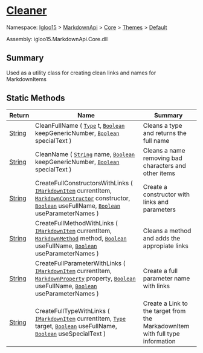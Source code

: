 # [Cleaner](./Cleaner.md)

Namespace: [Igloo15]() > [MarkdownApi]() > [Core](./../../README.md) > [Themes](./../README.md) > [Default](./README.md)

Assembly: igloo15.MarkdownApi.Core.dll

## Summary
Used as a utility class for creating clean links and names for MarkdownItems

## Static Methods

| Return | Name | Summary | 
| --- | --- | --- | 
| [String](https://docs.microsoft.com/en-us/dotnet/api/System.String) | CleanFullName ( [`Type`](https://docs.microsoft.com/en-us/dotnet/api/System.Type) t, [`Boolean`](https://docs.microsoft.com/en-us/dotnet/api/System.Boolean) keepGenericNumber, [`Boolean`](https://docs.microsoft.com/en-us/dotnet/api/System.Boolean) specialText ) | Cleans a type and returns the full name | 
| [String](https://docs.microsoft.com/en-us/dotnet/api/System.String) | CleanName ( [`String`](https://docs.microsoft.com/en-us/dotnet/api/System.String) name, [`Boolean`](https://docs.microsoft.com/en-us/dotnet/api/System.Boolean) keepGenericNumber, [`Boolean`](https://docs.microsoft.com/en-us/dotnet/api/System.Boolean) specialText ) | Cleans a name removing bad characters and other items | 
| [String](https://docs.microsoft.com/en-us/dotnet/api/System.String) | CreateFullConstructorsWithLinks ( [`IMarkdownItem`](./../../Interfaces/IMarkdownItem.md) currentItem, [`MarkdownConstructor`](./../../MarkdownItems/TypeParts/MarkdownConstructor.md) constructor, [`Boolean`](https://docs.microsoft.com/en-us/dotnet/api/System.Boolean) useFullName, [`Boolean`](https://docs.microsoft.com/en-us/dotnet/api/System.Boolean) useParameterNames ) | Create a constructor with links and parameters | 
| [String](https://docs.microsoft.com/en-us/dotnet/api/System.String) | CreateFullMethodWithLinks ( [`IMarkdownItem`](./../../Interfaces/IMarkdownItem.md) currentItem, [`MarkdownMethod`](./../../MarkdownItems/TypeParts/MarkdownMethod.md) method, [`Boolean`](https://docs.microsoft.com/en-us/dotnet/api/System.Boolean) useFullName, [`Boolean`](https://docs.microsoft.com/en-us/dotnet/api/System.Boolean) useParameterNames ) | Cleans a method and adds the appropiate links | 
| [String](https://docs.microsoft.com/en-us/dotnet/api/System.String) | CreateFullParameterWithLinks ( [`IMarkdownItem`](./../../Interfaces/IMarkdownItem.md) currentItem, [`MarkdownProperty`](./../../MarkdownItems/TypeParts/MarkdownProperty.md) property, [`Boolean`](https://docs.microsoft.com/en-us/dotnet/api/System.Boolean) useFullName, [`Boolean`](https://docs.microsoft.com/en-us/dotnet/api/System.Boolean) useParameterNames ) | Create a full parameter name with links | 
| [String](https://docs.microsoft.com/en-us/dotnet/api/System.String) | CreateFullTypeWithLinks ( [`IMarkdownItem`](./../../Interfaces/IMarkdownItem.md) currentItem, [`Type`](https://docs.microsoft.com/en-us/dotnet/api/System.Type) target, [`Boolean`](https://docs.microsoft.com/en-us/dotnet/api/System.Boolean) useFullName, [`Boolean`](https://docs.microsoft.com/en-us/dotnet/api/System.Boolean) useSpecialText ) | Create a Link to the target from the MarkadownItem with full type information | 


